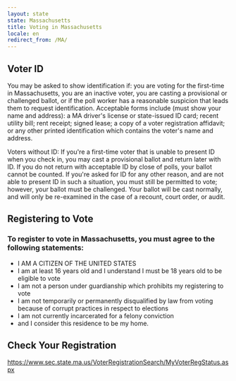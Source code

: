```yaml
---
layout: state
state: Massachusetts
title: Voting in Massachusetts
locale: en
redirect_from: /MA/
---
```


## Voter ID

You may be asked to show identification if: you are voting for the first-time in Massachusetts, you are an inactive voter, you are casting a provisional or challenged ballot, or if the poll worker has a reasonable suspicion that leads them to request identification. Acceptable forms include (must show your name and address): a MA driver's license or state-issued ID card; recent utility bill; rent receipt; signed lease; a copy of a voter registration affidavit; or any other printed identification which contains the voter's name and address.

Voters without ID: If you're a first-time voter that is unable to present ID when you check in, you may cast a provisional ballot and return later with ID. If you do not return with acceptable ID by close of polls, your ballot cannot be counted. If you're asked for ID for any other reason, and are not able to present ID in such a situation, you must still be permitted to vote; however, your ballot must be challenged. Your ballot will be cast normally, and will only be re-examined in the case of a recount, court order, or audit.

## Registering to Vote

### To register to vote in Massachusetts, you must agree to the following statements:

* I AM A CITIZEN OF THE UNITED STATES
* I am at least 16 years old and I understand I must be 18 years old to be eligible to vote
* I am not a person under guardianship which prohibits my registering to vote
* I am not temporarily or permanently disqualified by law from voting because of corrupt practices in respect to elections
* I am not currently incarcerated for a felony conviction
* and I consider this residence to be my home.

## Check Your Registration

<https://www.sec.state.ma.us/VoterRegistrationSearch/MyVoterRegStatus.aspx>
